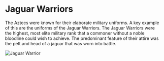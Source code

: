 # Jaguar Warriors

The Aztecs were known for their elaborate military uniforms. A key example of this are the uniforms of the Jaguar Warriors. The Jaguar Warriors were the highest, most elite military rank that a commoner without a noble bloodline could wish to achieve. The predominant feature of their attire was the pelt and head of a jaguar that was worn into battle.

![Jaguar Warrior](https://cdn-cdaac.nitrocdn.com/tFOqLIaMYIaFjSGNUoYXbEDiJHtqbEtH/assets/images/optimized/rev-87b082e/wp-content/uploads/2014/07/505px-Jaguar_warrior.jpg)
